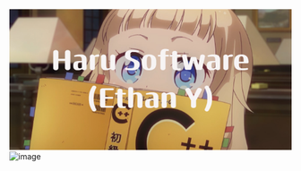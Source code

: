 <img src="Haru_Software(Ethan_Y).png"></png>![image](https://github.com/harucyber/harucyber/assets/127797972/77681609-1ff2-4c4d-9b1d-cebf7e4c4ef9)

